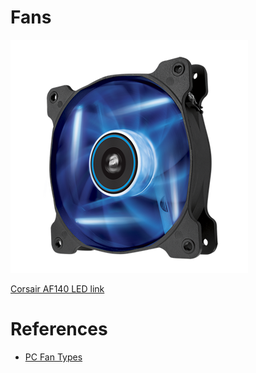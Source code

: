 # Fans

![](AF140_LED.png)

[Corsair AF140 LED link](http://www.corsair.com/en-us/air-series-af120-led-blue-quiet-edition-high-airflow-120mm-fan)

# References

- [PC Fan Types](http://pcbheaven.com/wikipages/How_PC_Fans_Work/)
